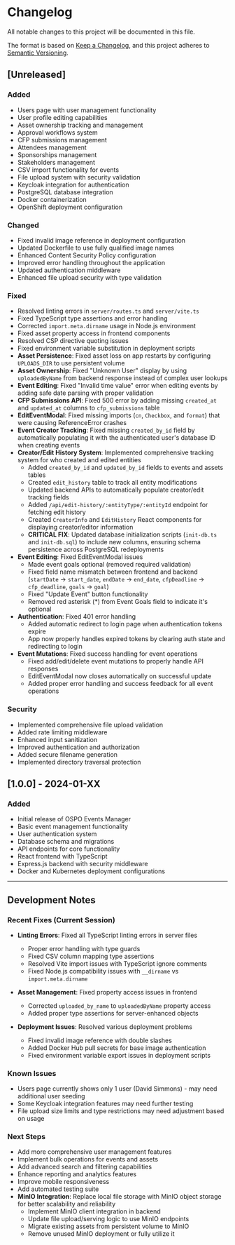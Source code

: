 # Changelog

All notable changes to this project will be documented in this file.

The format is based on [Keep a Changelog](https://keepachangelog.com/en/1.0.0/),
and this project adheres to [Semantic Versioning](https://semver.org/spec/v2.0.0.html).

## [Unreleased]

### Added
- Users page with user management functionality
- User profile editing capabilities
- Asset ownership tracking and management
- Approval workflows system
- CFP submissions management
- Attendees management
- Sponsorships management
- Stakeholders management
- CSV import functionality for events
- File upload system with security validation
- Keycloak integration for authentication
- PostgreSQL database integration
- Docker containerization
- OpenShift deployment configuration

### Changed
- Fixed invalid image reference in deployment configuration
- Updated Dockerfile to use fully qualified image names
- Enhanced Content Security Policy configuration
- Improved error handling throughout the application
- Updated authentication middleware
- Enhanced file upload security with type validation

### Fixed
- Resolved linting errors in `server/routes.ts` and `server/vite.ts`
- Fixed TypeScript type assertions and error handling
- Corrected `import.meta.dirname` usage in Node.js environment
- Fixed asset property access in frontend components
- Resolved CSP directive quoting issues
- Fixed environment variable substitution in deployment scripts
- **Asset Persistence**: Fixed asset loss on app restarts by configuring `UPLOADS_DIR` to use persistent volume
- **Asset Ownership**: Fixed "Unknown User" display by using `uploadedByName` from backend response instead of complex user lookups
- **Event Editing**: Fixed "Invalid time value" error when editing events by adding safe date parsing with proper validation
- **CFP Submissions API**: Fixed 500 error by adding missing `created_at` and `updated_at` columns to `cfp_submissions` table
- **EditEventModal**: Fixed missing imports (`cn`, `Checkbox`, and `format`) that were causing ReferenceError crashes
- **Event Creator Tracking**: Fixed missing `created_by_id` field by automatically populating it with the authenticated user's database ID when creating events
- **Creator/Edit History System**: Implemented comprehensive tracking system for who created and edited entities
  - Added `created_by_id` and `updated_by_id` fields to events and assets tables
  - Created `edit_history` table to track all entity modifications
  - Updated backend APIs to automatically populate creator/edit tracking fields
  - Added `/api/edit-history/:entityType/:entityId` endpoint for fetching edit history
  - Created `CreatorInfo` and `EditHistory` React components for displaying creator/editor information
  - **CRITICAL FIX**: Updated database initialization scripts (`init-db.ts` and `init-db.sql`) to include new columns, ensuring schema persistence across PostgreSQL redeployments
- **Event Editing**: Fixed EditEventModal issues
  - Made event goals optional (removed required validation)
  - Fixed field name mismatch between frontend and backend (`startDate` → `start_date`, `endDate` → `end_date`, `cfpDeadline` → `cfp_deadline`, `goals` → `goal`)
  - Fixed "Update Event" button functionality
  - Removed red asterisk (*) from Event Goals field to indicate it's optional
- **Authentication**: Fixed 401 error handling
  - Added automatic redirect to login page when authentication tokens expire
  - App now properly handles expired tokens by clearing auth state and redirecting to login
- **Event Mutations**: Fixed success handling for event operations
  - Fixed add/edit/delete event mutations to properly handle API responses
  - EditEventModal now closes automatically on successful update
  - Added proper error handling and success feedback for all event operations

### Security
- Implemented comprehensive file upload validation
- Added rate limiting middleware
- Enhanced input sanitization
- Improved authentication and authorization
- Added secure filename generation
- Implemented directory traversal protection

## [1.0.0] - 2024-01-XX

### Added
- Initial release of OSPO Events Manager
- Basic event management functionality
- User authentication system
- Database schema and migrations
- API endpoints for core functionality
- React frontend with TypeScript
- Express.js backend with security middleware
- Docker and Kubernetes deployment configurations

---

## Development Notes

### Recent Fixes (Current Session)
- **Linting Errors**: Fixed all TypeScript linting errors in server files
  - Proper error handling with type guards
  - Fixed CSV column mapping type assertions
  - Resolved Vite import issues with TypeScript ignore comments
  - Fixed Node.js compatibility issues with `__dirname` vs `import.meta.dirname`

- **Asset Management**: Fixed property access issues in frontend
  - Corrected `uploaded_by_name` to `uploadedByName` property access
  - Added proper type assertions for server-enhanced objects

- **Deployment Issues**: Resolved various deployment problems
  - Fixed invalid image reference with double slashes
  - Added Docker Hub pull secrets for base image authentication
  - Fixed environment variable export issues in deployment scripts

### Known Issues
- Users page currently shows only 1 user (David Simmons) - may need additional user seeding
- Some Keycloak integration features may need further testing
- File upload size limits and type restrictions may need adjustment based on usage

### Next Steps
- Add more comprehensive user management features
- Implement bulk operations for events and assets
- Add advanced search and filtering capabilities
- Enhance reporting and analytics features
- Improve mobile responsiveness
- Add automated testing suite
- **MinIO Integration**: Replace local file storage with MinIO object storage for better scalability and reliability
  - Implement MinIO client integration in backend
  - Update file upload/serving logic to use MinIO endpoints
  - Migrate existing assets from persistent volume to MinIO
  - Remove unused MinIO deployment or fully utilize it
